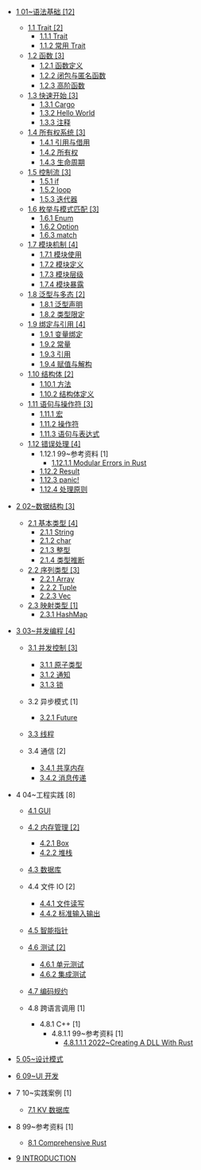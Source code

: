   - [1 01~语法基础 [12]](/01~语法基础/README.md)
    - [1.1 Trait [2]](/01~语法基础/Trait/README.md)
      - [1.1.1 Trait](/01~语法基础/Trait/Trait.md)
      - [1.1.2 常用 Trait](/01~语法基础/Trait/常用%20Trait.md)
    - [1.2 函数 [3]](/01~语法基础/函数/README.md)
      - [1.2.1 函数定义](/01~语法基础/函数/函数定义.md)
      - [1.2.2 闭包与匿名函数](/01~语法基础/函数/闭包与匿名函数.md)
      - [1.2.3 高阶函数](/01~语法基础/函数/高阶函数.md)
    - [1.3 快速开始 [3]](/01~语法基础/快速开始/README.md)
      - [1.3.1 Cargo](/01~语法基础/快速开始/Cargo.md)
      - [1.3.2 Hello World](/01~语法基础/快速开始/Hello%20World.md)
      - [1.3.3 注释](/01~语法基础/快速开始/注释.md)
    - [1.4 所有权系统 [3]](/01~语法基础/所有权系统/README.md)
      - [1.4.1 引用与借用](/01~语法基础/所有权系统/引用与借用.md)
      - [1.4.2 所有权](/01~语法基础/所有权系统/所有权.md)
      - [1.4.3 生命周期](/01~语法基础/所有权系统/生命周期.md)
    - [1.5 控制流 [3]](/01~语法基础/控制流/README.md)
      - [1.5.1 if](/01~语法基础/控制流/if.md)
      - [1.5.2 loop](/01~语法基础/控制流/loop.md)
      - [1.5.3 迭代器](/01~语法基础/控制流/迭代器.md)
    - [1.6 枚举与模式匹配 [3]](/01~语法基础/枚举与模式匹配/README.md)
      - [1.6.1 Enum](/01~语法基础/枚举与模式匹配/Enum.md)
      - [1.6.2 Option](/01~语法基础/枚举与模式匹配/Option.md)
      - [1.6.3 match](/01~语法基础/枚举与模式匹配/match.md)
    - [1.7 模块机制 [4]](/01~语法基础/模块机制/README.md)
      - [1.7.1 模块使用](/01~语法基础/模块机制/模块使用.md)
      - [1.7.2 模块定义](/01~语法基础/模块机制/模块定义.md)
      - [1.7.3 模块层级](/01~语法基础/模块机制/模块层级.md)
      - [1.7.4 模块暴露](/01~语法基础/模块机制/模块暴露.md)
    - [1.8 泛型与多态 [2]](/01~语法基础/泛型与多态/README.md)
      - [1.8.1 泛型声明](/01~语法基础/泛型与多态/泛型声明.md)
      - [1.8.2 类型限定](/01~语法基础/泛型与多态/类型限定.md)
    - [1.9 绑定与引用 [4]](/01~语法基础/绑定与引用/README.md)
      - [1.9.1 变量绑定](/01~语法基础/绑定与引用/变量绑定.md)
      - [1.9.2 常量](/01~语法基础/绑定与引用/常量.md)
      - [1.9.3 引用](/01~语法基础/绑定与引用/引用.md)
      - [1.9.4 赋值与解构](/01~语法基础/绑定与引用/赋值与解构.md)
    - [1.10 结构体 [2]](/01~语法基础/结构体/README.md)
      - [1.10.1 方法](/01~语法基础/结构体/方法.md)
      - [1.10.2 结构体定义](/01~语法基础/结构体/结构体定义.md)
    - [1.11 语句与操作符 [3]](/01~语法基础/语句与操作符/README.md)
      - [1.11.1 宏](/01~语法基础/语句与操作符/宏.md)
      - [1.11.2 操作符](/01~语法基础/语句与操作符/操作符.md)
      - [1.11.3 语句与表达式](/01~语法基础/语句与操作符/语句与表达式.md)
    - [1.12 错误处理 [4]](/01~语法基础/错误处理/README.md)
      - 1.12.1 99~参考资料 [1]
        - [1.12.1.1 Modular Errors in Rust](/01~语法基础/错误处理/99~参考资料/2023-Modular%20Errors%20in%20Rust.md)
      - [1.12.2 Result](/01~语法基础/错误处理/Result.md)
      - [1.12.3 panic!](/01~语法基础/错误处理/panic!.md)
      - [1.12.4 处理原则](/01~语法基础/错误处理/处理原则.md)
  - [2 02~数据结构 [3]](/02~数据结构/README.md)
    - [2.1 基本类型 [4]](/02~数据结构/基本类型/README.md)
      - [2.1.1 String](/02~数据结构/基本类型/String.md)
      - [2.1.2 char](/02~数据结构/基本类型/char.md)
      - [2.1.3 整型](/02~数据结构/基本类型/整型.md)
      - [2.1.4 类型推断](/02~数据结构/基本类型/类型推断.md)
    - [2.2 序列类型 [3]](/02~数据结构/序列类型/README.md)
      - [2.2.1 Array](/02~数据结构/序列类型/Array.md)
      - [2.2.2 Tuple](/02~数据结构/序列类型/Tuple.md)
      - [2.2.3 Vec](/02~数据结构/序列类型/Vec.md)
    - [2.3 映射类型 [1]](/02~数据结构/映射类型/README.md)
      - [2.3.1 HashMap](/02~数据结构/映射类型/HashMap.md)
  - [3 03~并发编程 [4]](/03~并发编程/README.md)
    - [3.1 并发控制 [3]](/03~并发编程/并发控制/README.md)
      - [3.1.1 原子类型](/03~并发编程/并发控制/原子类型.md)
      - [3.1.2 通知](/03~并发编程/并发控制/通知.md)
      - [3.1.3 锁](/03~并发编程/并发控制/锁.md)
    - 3.2 异步模式 [1]
      - [3.2.1 Future](/03~并发编程/异步模式/Future.md)
    - [3.3 线程](/03~并发编程/线程/README.md)
      
    - 3.4 通信 [2]
      - [3.4.1 共享内存](/03~并发编程/通信/共享内存.md)
      - [3.4.2 消息传递](/03~并发编程/通信/消息传递.md)
  - 4 04~工程实践 [8]
    - [4.1 GUI](/04~工程实践/GUI/README.md)
      
    - [4.2 内存管理 [2]](/04~工程实践/内存管理/README.md)
      - [4.2.1 Box](/04~工程实践/内存管理/Box.md)
      - [4.2.2 堆栈](/04~工程实践/内存管理/堆栈.md)
    - [4.3 数据库](/04~工程实践/数据库/README.md)
      
    - 4.4 文件 IO [2]
      - [4.4.1 文件读写](/04~工程实践/文件%20IO/文件读写.md)
      - [4.4.2 标准输入输出](/04~工程实践/文件%20IO/标准输入输出.md)
    - [4.5 智能指针](/04~工程实践/智能指针/README.md)
      
    - [4.6 测试 [2]](/04~工程实践/测试/README.md)
      - [4.6.1 单元测试](/04~工程实践/测试/单元测试.md)
      - [4.6.2 集成测试](/04~工程实践/测试/集成测试.md)
    - [4.7 编码规约](/04~工程实践/编码规约/README.md)
      
    - 4.8 跨语言调用 [1]
      - 4.8.1 C++ [1]
        - 4.8.1.1 99~参考资料 [1]
          - [4.8.1.1.1 2022~Creating A DLL With Rust](/04~工程实践/跨语言调用/C++/99~参考资料/2022~Creating%20A%20DLL%20With%20Rust.md)
  - [5 05~设计模式](/05~设计模式/README.md)
    
  - [6 09~UI 开发](/09~UI%20开发/README.md)
    
  - 7 10~实践案例 [1]
    - [7.1 KV 数据库](/10~实践案例/KV%20数据库/README.md)
      
  - 8 99~参考资料 [1]
    - [8.1 Comprehensive Rust](/99~参考资料/Comprehensive%20Rust/README.md)
      
  - [9 INTRODUCTION](/INTRODUCTION.md)